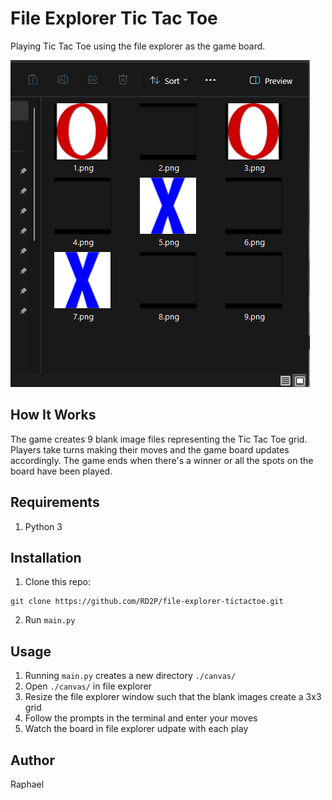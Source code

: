 # File Explorer Tic Tac Toe
Playing Tic Tac Toe using the file explorer as the game board.

![screenshot](./images/screenshot.png)

## How It Works
The game creates 9 blank image files representing the Tic Tac Toe grid. Players take turns making their moves and the game board updates accordingly. The game ends when there's a winner or all the spots on the board have been played.

## Requirements
1. Python 3

## Installation
1. Clone this repo:
```
git clone https://github.com/RD2P/file-explorer-tictactoe.git
```
2. Run `main.py`

## Usage
1. Running `main.py` creates a new directory `./canvas/`
2. Open `./canvas/` in file explorer
3. Resize the file explorer window such that the blank images create a 3x3 grid
4. Follow the prompts in the terminal and enter your moves
5. Watch the board in file explorer udpate with each play

## Author
Raphael
